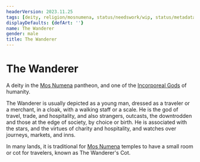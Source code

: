 ```yaml
---
headerVersion: 2023.11.25
tags: [deity, religion/mosnumena, status/needswork/wip, status/metadata/image]
displayDefaults: {defArt: ''}
name: The Wanderer
gender: male
title: The Wanderer
---
```

# The Wanderer


A deity in the [Mos Numena](<../../../religions/mos-numena/mos-numena.md>) pantheon, and one of the [Incorporeal Gods](<../incorporeal-gods.md>) of humanity. 

The Wanderer is usually depicted as a young man, dressed as a traveler or a merchant, in a cloak, with a walking staff or a scale. He is the god of travel, trade, and hospitality, and also strangers, outcasts, the downtrodden and those at the edge of society, by choice or birth. He is associated with the stars, and the virtues of charity and hospitality, and watches over journeys, markets, and inns.

In many lands, it is traditional for [Mos Numena](<../../../religions/mos-numena/mos-numena.md>) temples to have a small room or cot for travelers, known as The Wanderer's Cot. 

